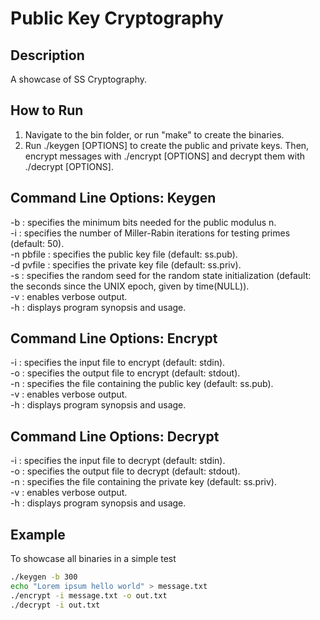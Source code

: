 # Public Key Cryptography

## Description
A showcase of SS Cryptography.

## How to Run
1. Navigate to the bin folder, or run "make" to create the binaries.
2. Run ./keygen [OPTIONS] to create the public and private keys. Then, encrypt messages with ./encrypt [OPTIONS] and decrypt them with ./decrypt [OPTIONS].

## Command Line Options: Keygen
-b : specifies the minimum bits needed for the public modulus n.   
-i : specifies the number of Miller-Rabin iterations for testing primes (default: 50).   
-n pbfile : specifies the public key file (default: ss.pub).   
-d pvfile : specifies the private key file (default: ss.priv).   
-s : specifies the random seed for the random state initialization (default: the seconds since the
UNIX epoch, given by time(NULL)).   
-v : enables verbose output.   
-h : displays program synopsis and usage.   

## Command Line Options: Encrypt
-i : specifies the input file to encrypt (default: stdin).   
-o : specifies the output file to encrypt (default: stdout).   
-n : specifies the file containing the public key (default: ss.pub).   
-v : enables verbose output.   
-h : displays program synopsis and usage.   

## Command Line Options: Decrypt
-i : specifies the input file to decrypt (default: stdin).   
-o : specifies the output file to decrypt (default: stdout).   
-n : specifies the file containing the private key (default: ss.priv).   
-v : enables verbose output.   
-h : displays program synopsis and usage.   

## Example
To showcase all binaries in a simple test
```sh
./keygen -b 300
echo "Lorem ipsum hello world" > message.txt
./encrypt -i message.txt -o out.txt
./decrypt -i out.txt
```
